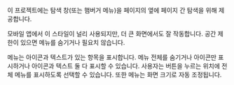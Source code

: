 ﻿이 프로젝트에는 탐색 창(또는 햄버거 메뉴)을 페이지의 옆에 페이지 간 탐색을 위해 제공합니다.

모바일 앱에서 이 스타일이 널리 사용되지만, 더 큰 화면에서도 잘 작동합니다. 공간 제한이 있으면 메뉴를 숨기거나 필요치 않습니다.

메뉴는 아이콘과 텍스트가 있는 항목을 표시합니다. 메뉴 전체를 숨기거나 아이콘만 표시하거나 아이콘과 텍스트 둘 다 표시할 수 있습니다. 사용자는 버튼을 누르는 위치에 전체 메뉴를 표시하도록 선택할 수 있습니다. 또한 메뉴는 화면 크기로 자동 조정됩니다.
